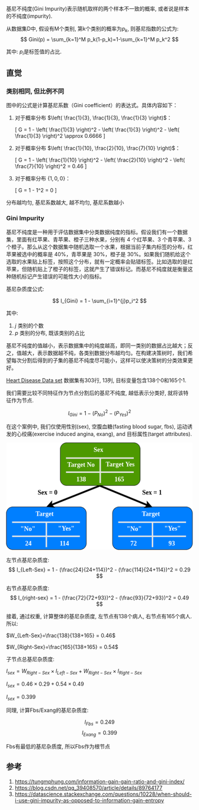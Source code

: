 
基尼不纯度(Gini Impurity)表示随机取样的两个样本不一致的概率, 或者说是样本的不纯度(impurity).

从数据集D中, 假设有M个类别, 第k个类别的概率为$p_k$, 则基尼指数的公式为:
$$
Gini(p) = \sum_{k=1}^M p_k(1-p_k)=1-\sum_{k=1}^M p_k^2
$$


其中: $p_i$是标签值的占比.


## 直觉

### 类别相同, 但比例不同


图中的公式是计算基尼系数（Gini coefficient）的表达式。具体内容如下：

1. 对于概率分布 $\left( \frac{1}{3}, \frac{1}{3}, \frac{1}{3} \right)$：

     \[
     G = 1 - \left( \frac{1}{3} \right)^2 - \left( \frac{1}{3} \right)^2 - \left( \frac{1}{3} \right)^2 \approx 0.6666
     \]


2. 对于概率分布 $\left( \frac{1}{10}, \frac{2}{10}, \frac{7}{10} \right)$：

     \[
     G = 1 - \left( \frac{1}{10} \right)^2 - \left( \frac{2}{10} \right)^2 - \left( \frac{7}{10} \right)^2 = 0.46
     \]


3. 对于概率分布 $\{1, 0, 0\}$：

     \[
     G = 1 - 1^2 = 0
     \]

分布越均匀, 基尼系数越大, 越不均匀, 基尼系数越小

### Gini Impurity

基尼不纯度是一种用于评估数据集中分类数据纯度的指标。假设我们有一个数据集，里面有红苹果、青苹果、橙子三种水果，分别有 4 个红苹果、3 个青苹果、3 个橙子。那么从这个数据集中随机选取一个水果，根据当前子集内标签的分布，红苹果被选中的概率是 40%，青苹果是 30%，橙子是 30%。如果我们随机给这个选取的水果贴上标签，按照这个分布，就有一定概率会贴错标签。比如选取的是红苹果，但随机贴上了橙子的标签，这就产生了错误标记。而基尼不纯度就是衡量这种随机标记产生错误的可能性大小的指标。

基尼杂质度公式:

$$ I_{Gini} = 1 - \sum_{i=1}^{j}p_i^2 $$

其中:
1. $j$ 类别的个数
2. $p$ 类别的分布, 既该类别的占比

基尼不纯度的值越小，表示数据集中的纯度越高，即同一类别的数据占比越大；反之，值越大，表示数据越不纯，各类别数据分布越均匀。在构建决策树时，我们希望每次分割后得到的子集的基尼不纯度尽可能小，这样可以使决策树的分类效果更好。

[Heart Disease Data set](https://www.kaggle.com/datasets/johnsmith88/heart-disease-dataset?resource=download) 数据集有303行, 13列, 目标变量包含138个0和165个1.

我们需要比较不同特征作为节点分割后的基尼不纯度, 越低表示分类好, 就将该特征作为节点.

$$ I_{Gini} = 1 - (P_{No})^2 - (P_{Yes})^2 $$

在这个案例中, 我们仅使用性别(sex), 空腹血糖(fasting blood sugar, fbs), 运动诱发的心绞痛(exercise induced angina, exang), and 目标属性(target attributes).

![](基尼不纯度/3.png)

左节点基尼杂质度:
$$ I_{Left-Sex} = 1 - (\frac{24}{24+114})^2 - (\frac{114}{24+114})^2 = 0.29 $$

右节点基尼杂质度:
$$ I_{right-sex} = 1 - (\frac{72}{72+93})^2 - (\frac{93}{72+93})^2 = 0.49 $$


接着, 通过权重, 计算整体的基尼杂质度, 左节点有138个病人, 右节点有165个病人. 所以:

$W_{Left-Sex}=\frac{138}{138+165} = 0.46$

$W_{Right-Sex}=\frac{165}{138+165} = 0.54$

子节点总基尼杂质度:

$I_{sex} = W_{Right-Sex} \times I_{Left-Sex} + W_{Right-Sex} \times I_{Right-Sex}$

$I_{sex} = 0.46 \times 0.29 + 0.54 \times 0.49$

$I_{sex} = 0.399$


同理, 计算Fbs/Exang的基尼杂质度:

$$ I_{Fbs} = 0.249 $$
$$ I_{Exang} = 0.399 $$

Fbs有最低的基尼杂质度, 所以Fbs作为根节点















## 参考
1. https://tungmphung.com/information-gain-gain-ratio-and-gini-index/
2. https://blog.csdn.net/qq_39408570/article/details/89764177
3. https://datascience.stackexchange.com/questions/10228/when-should-i-use-gini-impurity-as-opposed-to-information-gain-entropy